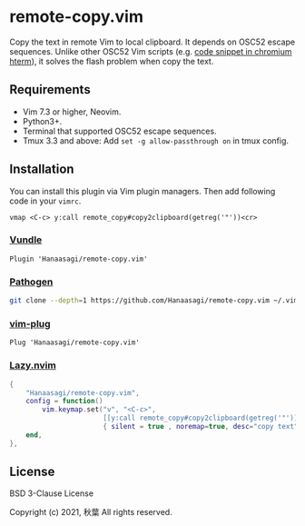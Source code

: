 # remote-copy.vim

Copy the text in remote Vim to local clipboard. It depends on OSC52 escape sequences.
Unlike other OSC52 Vim scripts (e.g. [code snippet in chromium hterm][g]), it solves the flash problem when copy the text.

## Requirements

- Vim 7.3 or higher, Neovim.
- Python3+.
- Terminal that supported OSC52 escape sequences.
- Tmux 3.3 and above: Add `set -g allow-passthrough on` in tmux config.


## Installation

You can install this plugin via Vim plugin managers. Then add following code in your `vimrc`.

```Vim
vmap <C-c> y:call remote_copy#copy2clipboard(getreg('"'))<cr>
```


### [Vundle][v]

```vim
Plugin 'Hanaasagi/remote-copy.vim'
```

### [Pathogen][p]

```sh
git clone --depth=1 https://github.com/Hanaasagi/remote-copy.vim ~/.vim/bundle/remote-copy.vim
```

### [vim-plug][vp]

```vim
Plug 'Hanaasagi/remote-copy.vim'
```

### [Lazy.nvim](nl)

```Lua
{
    "Hanaasagi/remote-copy.vim",
    config = function()
        vim.keymap.set("v", "<C-c>",
                       [[y:call remote_copy#copy2clipboard(getreg('"'))<CR>]],
                       { silent = true , noremap=true, desc="copy text"})
    end,
},

```

## License

BSD 3-Clause License

Copyright (c) 2021, 秋葉
All rights reserved.

[g]: https://chromium.googlesource.com/apps/libapps/+/master/hterm/etc/osc52.vim#93
[v]: https://github.com/gmarik/vundle
[p]: https://github.com/tpope/vim-pathogen
[vp]: https://github.com/junegunn/vim-plug
[nl]: https://github.com/folke/lazy.nvim
